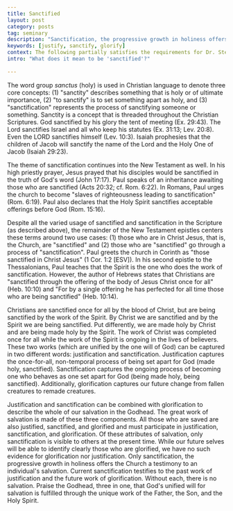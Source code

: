 ```yaml
---
title: Sanctified
layout: post
category: posts
tag: seminary
description: "Sanctification, the progressive growth in holiness offers the Church a testimony to an individual's salvation. Current sanctification testifies to the past work of justification and the future work of glorification. Without each, there is no salvation."
keywords: [justify, sanctify, glorify]
context: The following partially satisfies the requirements for Dr. Steven McKinion's Christian Theology II class at Southeaster Baptist Theological Seminary.
intro: "What does it mean to be 'sanctified'?"
 
---
```


The word group *sanctus* (holy) is used in Christian language to denote three core concepts: (1) "sanctity" describes something that is holy or of ultimate importance, (2) "to sanctify" is to set something apart as holy, and (3) "sanctification" represents the process of sanctifying someone or something. Sanctity is a concept that is threaded throughout the Christian Scriptures. God sanctified by his glory the tent of meeting (Ex. 29:43). The Lord sanctifies Israel and all who keep his statutes (Ex. 31:13; Lev. 20:8). Even the LORD sanctifies himself (Lev. 10:3). Isaiah prophesies that the children of Jacob will sanctify the name of the Lord and the Holy One of Jacob (Isaiah 29:23). 

The theme of sanctification continues into the New Testament as well. In his high priestly prayer, Jesus prayed that his disciples would be sanctified in the truth of God's word (John 17:17). Paul speaks of an inheritance awaiting those who are sanctified (Acts 20:32; cf. Rom. 6:22). In Romans, Paul urges the church to become "slaves of righteousness leading to sanctification" (Rom. 6:19). Paul also declares that the Holy Spirit sanctifies acceptable offerings before God (Rom. 15:16). 

Despite all the varied usage of sanctified and sanctification in the Scripture (as described above), the remainder of the New Testament epistles centers these terms around two use cases: (1) those who are in Christ Jesus, that is, the Church, are "sanctified" and (2) those who are "sanctified" go through a process of "sanctification". Paul greets the church in Corinth as "those sanctified in Christ Jesus" (1 Cor. 1:2 [ESV]). In his second epistle to the Thessalonians, Paul teaches that the Spirit is the one who does the work of sanctification. However, the author of Hebrews states that Christians are "sanctified through the offering of the body of Jesus Christ once for all" (Heb. 10:10) and "For by a single offering he has perfected for all time those who are being sanctified" (Heb. 10:14). 

Christians are sanctified once for all by the blood of Christ, but are being sanctified by the work of the Spirit. By Christ we are sanctified and by the Spirit we are being sanctified. Put differently, we are made holy by Christ and are being made holy by the Spirit. The work of Christ was completed once for all while the work of the Spirit is ongoing in the lives of believers. These two works (which are unified by the one will of God) can be captured in two different words: justification and sanctification. Justification captures the once-for-all, non-temporal process of being set apart for God (made holy, sanctified). Sanctification captures the ongoing process of becoming one who behaves as one set apart for God (being made holy, being sanctified). Additionally, glorification captures our future change from fallen creatures to remade creatures. 

Justification and sanctification can be combined with glorification to describe the whole of our salvation in the Godhead. The great work of salvation is made of these three components. All those who are saved are also justified, sanctified, and glorified and must participate in justification, sanctification, and glorification. Of these attributes of salvation, only sanctification is visible to others at the present time. While our future selves will be able to identify clearly those who are glorified, we have no such evidence for glorification nor justification. Only sanctification, the progressive growth in holiness offers the Church a testimony to an individual's salvation. Current sanctification testifies to the past work of justification and the future work of glorification. Without each, there is no salvation. Praise the Godhead, three in one, that God's unified will for salvation is fulfilled through the unique work of the Father, the Son, and the Holy Spirit.
